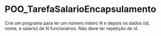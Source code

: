 # POO_TarefaSalarioEncapsulamento
Crie um programa para ler um número inteiro N e depois os dados (id, nome, e salario) de N funcionários. Não deve ter repetição de id.
